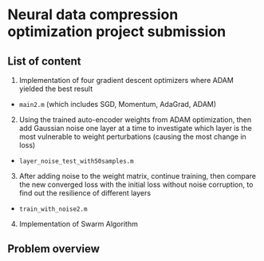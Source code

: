 # Neural data compression optimization project submission


## List of content
1. Implementation of four gradient descent optimizers where ADAM yielded the best result
- ```main2.m``` (which includes SGD, Momentum, AdaGrad, ADAM)
2. Using the trained auto-encoder weights from ADAM optimization, then add Gaussian noise one layer at a time to investigate which layer is the most vulnerable to weight perturbations (causing the most change in loss)
- ```layer_noise_test_with50samples.m```
3. After adding noise to the weight matrix, continue training, then compare the new converged loss with the initial loss without noise corruption, to find out the resilience of different layers
- ```train_with_noise2.m```
4. Implementation of Swarm Algorithm


## Problem overview